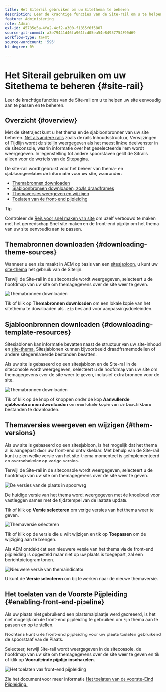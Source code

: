 ```yaml
---
title: Het Siterail gebruiken om uw Sitethema te beheren
description: Leer de krachtige functies van de Site-rail om u te helpen uw site eenvoudig aan te passen en te beheren.
feature: Administering
role: Admin
exl-id: 45785e5a-4fa2-4cf2-a300-f1865f6f5807
source-git-commit: a3e79441d46fa961fcd05ea54e84957754890d69
workflow-type: tm+mt
source-wordcount: '595'
ht-degree: 0%

---
```


# Het Siterail gebruiken om uw Sitethema te beheren {#site-rail}

Leer de krachtige functies van de Site-rail om u te helpen uw site eenvoudig aan te passen en te beheren.

## Overzicht {#overview}

Met de sitetraject kunt u het thema en de sjabloonbronnen van uw site beheren. [Net als andere rails](/help/sites-cloud/authoring/getting-started/basic-handling.md#rail-selector) zoals de rails Inhoudsstructuur, Verwijzingen of Tijdlijn wordt de sitelijn weergegeven als het meest linkse deelvenster in de siteconsole, waarin informatie over het geselecteerde item wordt weergegeven. In tegenstelling tot andere spoorstaven geldt de Sitrails alleen voor de wortels van de Sitepagina.

De site-rail wordt gebruikt voor het beheer van thema- en sjabloongerelateerde informatie voor uw site, waaronder:

* [Themabronnen downloaden](#downloading-theme-sources)
* [Sjabloonbronnen downloaden, zoals draadframes](#downloading-template-resources)
* [Themaversies weergeven en wijzigen](#theme-vrsions)
* [Toelaten van de front-end pijpleiding](#enabling-the-front-end-pipeline)

>[!TIP]
>
>Controleer de [Reis voor snel maken van site](/help/journey-sites/quick-site/overview.md) om uzelf vertrouwd te maken met het gereedschap Snel site maken en de front-end pijplijn om het thema van uw site eenvoudig aan te passen.

## Themabronnen downloaden {#downloading-theme-sources}

Wanneer u een site maakt in AEM op basis van een [sitesjabloon,](site-templates.md) u kunt uw [site-thema](site-themes.md) het gebruik van de Sitelijn.

Terwijl de Site-rail in de siteconsole wordt weergegeven, selecteert u de hoofdmap van uw site om themagegevens over de site weer te geven.

![Themabronnen downloaden](/help/sites-cloud/administering/assets/download-theme-wireframe.png)

Tik of klik op **Themabronnen downloaden** om een lokale kopie van het sitethema te downloaden als `.zip` bestand voor aanpassingsdoeleinden.

## Sjabloonbronnen downloaden {#downloading-template-resources}

[Sitesjablonen](site-templates.md) kan informatie bevatten naast de structuur van uw site-inhoud en [site-thema.](site-themes.md) Sitesjablonen kunnen bijvoorbeeld draadframemodellen of andere sitegerelateerde bestanden bevatten.

Als uw site is gebaseerd op een sitesjabloon en de Site-rail in de siteconsole wordt weergegeven, selecteert u de hoofdmap van uw site om themagegevens over de site weer te geven, inclusief extra bronnen voor de site.

![Themabronnen downloaden](/help/sites-cloud/administering/assets/download-theme-wireframe.png)

Tik of klik op de knop of knoppen onder de kop **Aanvullende sjabloonbronnen downloaden** om een lokale kopie van de beschikbare bestanden te downloaden.

## Themaversies weergeven en wijzigen {#them-versions}

Als uw site is gebaseerd op een sitesjabloon, is het mogelijk dat het thema al is aangepast door uw front-end ontwikkelaar. Met behulp van de Site-rail kunt u zien welke versie van het site-thema momenteel is geïmplementeerd en overschakelen op vorige versies.

Terwijl de Site-rail in de siteconsole wordt weergegeven, selecteert u de hoofdmap van uw site om themagegevens over de site weer te geven.

![De versies van de plaats in spoorweg](/help/sites-cloud/administering/assets/theme-versions.png)

De huidige versie van het thema wordt weergegeven met de knoeiboel voor vastleggen samen met de tijdstempel van de laatste update.

Tik of klik op **Versie selecteren** om vorige versies van het thema weer te geven.

![Themaversie selecteren](/help/sites-cloud/administering/assets/select-theme-versions.png)

Tik of klik op de versie die u wilt wijzigen en tik op **Toepassen** om de wijziging aan te brengen.

Als AEM ontdekt dat een nieuwere versie van het thema via de front-end pijpleiding is opgesteld maar niet op uw plaats is toegepast, zal een berichtpictogram tonen.

![Nieuwere versie van themaindicator](/help/sites-cloud/administering/assets/new-theme-version.png)

U kunt de **Versie selecteren** om bij te werken naar de nieuwe themaversie.

## Het toelaten van de Voorste Pijpleiding {#enabling-front-end-pipeline}

Als uw plaats niet gebruikend een plaatsmalplaatje werd gecreeerd, is het niet mogelijk om de front-end pijpleiding te gebruiken om zijn thema aan te passen en op te stellen.

Nochtans kunt u de front-end pijpleiding voor uw plaats toelaten gebruikend de spoorstaaf van de Plaats.

Selecteer, terwijl Site-rail wordt weergegeven in de siteconsole, de hoofdmap van uw site om themagegevens over de site weer te geven en tik of klik op **Vooruiteinde pijplijn inschakelen**.

![Het toelaten van front-end pijpleiding](/help/sites-cloud/administering/assets/enable-fep.png)

Zie het document voor meer informatie [Het toelaten van de voorste-Eind Pijpleiding.](enable-front-end-pipeline.md)
